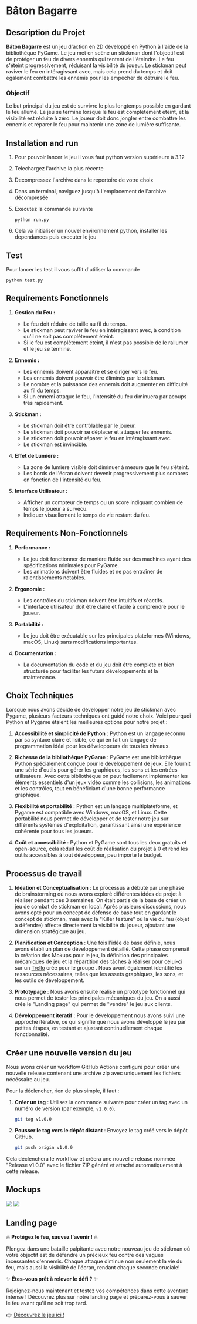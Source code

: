 # Bâton Bagarre

## Description du Projet

**Bâton Bagarre** est un jeu d'action en 2D développé en Python à l'aide de la bibliothèque PyGame. Le jeu met en scène un stickman dont l'objectif est de protéger un feu de divers ennemis qui tentent de l'éteindre. Le feu s'éteint progressivement, réduisant la visibilité du joueur. Le stickman peut raviver le feu en intéragissant avec, mais cela prend du temps et doit également combattre les ennemis pour les empêcher de détruire le feu.

### Objectif

Le but principal du jeu est de survivre le plus longtemps possible en gardant le feu allumé. Le jeu se termine lorsque le feu est complètement éteint, et la visibilité est réduite à zéro. Le joueur doit donc jongler entre combattre les ennemis et réparer le feu pour maintenir une zone de lumière suffisante.

## Installation and run

1. Pour pouvoir lancer le jeu il vous faut python version supérieure à 3.12

2. Telechargez l'archive la plus récente

3. Decompressez l'archive dans le repertoire de votre choix

4. Dans un terminal, naviguez jusqu'à l'emplacement de l'archive décompresée

5. Executez la commande suivante

    `python run.py`

6. Cela va initialiser un nouvel environnement python, installer les dependances puis executer le jeu

## Test

Pour lancer les test il vous suffit d'utiliser la commande 

`python test.py`

## Requirements Fonctionnels

1. **Gestion du Feu :**
    - Le feu doit réduire de taille au fil du temps.
    - Le stickman peut raviver le feu en intéragissant avec, à condition qu'il ne soit pas complètement éteint.
    - Si le feu est complètement éteint, il n'est pas possible de le rallumer et le jeu se termine.

2. **Ennemis :**
    - Les ennemis doivent apparaître et se diriger vers le feu.
    - Les ennemis doivent pouvoir être éliminés par le stickman.
    - Le nombre et la puissance des ennemis doit augmenter en difficulté au fil du temps.
    - Si un ennemi attaque le feu, l'intensité du feu diminuera par acoups très rapidement.

3. **Stickman :**
    - Le stickman doit être contrôlable par le joueur.
    - Le stickman doit pouvoir se déplacer et attaquer les ennemis.
    - Le stickman doit pouvoir réparer le feu en intéragissant avec.
    - Le stickman est invincible.

4. **Effet de Lumière :**
    - La zone de lumière visible doit diminuer à mesure que le feu s’éteint.
    - Les bords de l'écran doivent devenir progressivement plus sombres en fonction de l'intensité du feu.

5. **Interface Utilisateur :**
    - Afficher un compteur de temps ou un score indiquant combien de temps le joueur a survécu.
    - Indiquer visuellement le temps de vie restant du feu.

## Requirements Non-Fonctionnels

1. **Performance :**
    - Le jeu doit fonctionner de manière fluide sur des machines ayant des spécifications minimales pour PyGame.
    - Les animations doivent être fluides et ne pas entraîner de ralentissements notables.

2. **Ergonomie :**
    - Les contrôles du stickman doivent être intuitifs et réactifs.
    - L'interface utilisateur doit être claire et facile à comprendre pour le joueur.

3. **Portabilité :**
    - Le jeu doit être exécutable sur les principales plateformes (Windows, macOS, Linux) sans modifications importantes.

4. **Documentation :**
    - La documentation du code et du jeu doit être complète et bien structurée pour faciliter les futurs développements et la maintenance.

## Choix Techniques
Lorsque nous avons décidé de développer notre jeu de stickman avec Pygame, plusieurs facteurs techniques ont guidé notre choix. Voici pourquoi Python et Pygame étaient les meilleures options pour notre projet :

1. **Accessibilité et simplicité de Python** : 
Python est un langage reconnu par sa syntaxe claire et lisible, ce qui en fait un langage de programmation idéal pour les développeurs de tous les niveaux.

2. **Richesse de la bibliothèque PyGame** : 
PyGame est une bibliothèque Python spécialement conçue pour le développement de jeux. Elle fournit une série d'outils pour gérer les graphiques, les sons et les entrées utilisateurs. Avec cette bibliothèque on peut facilement implémenter les éléments essentiels d'un jeux vidéo comme les collisions, les animations et les contrôles, tout en bénéficiant d'une bonne performance graphique.

3. **Flexibilité et portabilité** : 
Python est un langage multiplateforme, et Pygame est compatible avec Windows, macOS, et Linux. Cette portabilité nous permet de développer et de tester notre jeu sur différents systèmes d'exploitation, garantissant ainsi une expérience cohérente pour tous les joueurs.

4. **Coût et accessibilité** : 
Python et PyGame sont tous les deux gratuits et open-source, cela réduit les coût de réalisation du projet à 0 et rend les outils accessibles à tout développeur, peu importe le budget.

## Processus de travail
1. **Idéation et Conceptualisation** : 
Le processus a débuté par une phase de brainstorming où nous avons exploré différentes idées de projet à réaliser pendant ces 3 semaines. On était partis de la base de créer un jeu de combat de stickman en local. Après plusieurs discussions, nous avons opté pour un concept de défense de base tout en gardant le concept de stickman, mais avec la "Killer feature" où la vie du feu (objet à défendre) affecte directement la visibilité du joueur, ajoutant une dimension stratégique au jeu.

 2. **Planification et Conception** : 
Une fois l'idée de base définie, nous avons établi un plan de développement détaillé. Cette phase comprenait la création des Mokups pour le jeu, la définition des principales mécaniques de jeu et la répartition des tâches à réaliser pour celui-ci sur un [Trello](https://trello.com/b/7f2iohaa/pdg24-baton-bagarre) crée pour le groupe . Nous avont également identifié les ressources nécessaires, telles que les assets graphiques, les sons, et les outils de développement.

3. **Prototypage** : 
Nous avons ensuite réalise un prototype fonctionnel qui nous permet de tester les principales mécaniques du jeu. On a aussi crée le "Landing page" qui permet de "vendre" le jeu aux clients.

4. **Développement iteratif** : 
Pour le développement nous avons suivi une approche itérative, ce qui signifie que nous avons développé le jeu par petites étapes, en testant et ajustant continuellement chaque fonctionnalité. 

## Créer une nouvelle version du jeu
 
Nous avons créer un workflow GitHub Actions configuré pour créer une nouvelle release contenant une archive zip avec uniquement les fichiers nécéssaire au jeu.
 
Pour la déclencher, rien de plus simple, il faut :
 
1. **Créer un tag** : Utilisez la commande suivante pour créer un tag avec un numéro de version (par exemple, `v1.0.0`).
 
    ```bash
    git tag v1.0.0
    ```
 
2. **Pousser le tag vers le dépôt distant** : Envoyez le tag créé vers le dépôt GitHub.
 
    ```bash
    git push origin v1.0.0
    ```
 
Cela déclenchera le workflow et créera une nouvelle release nommée "Release v1.0.0" avec le fichier ZIP généré et attaché automatiquement à cette release.

## Mockups
<img src="Mockup/Mockup_Part1.jpg">
<img src="Mockup/Mockup_Part2.jpg">

## Landing page

🔥 **Protégez le feu, sauvez l'avenir !** 🔥

Plongez dans une bataille palpitante avec notre nouveau jeu de stickman où votre objectif est de défendre un précieux feu contre des vagues incessantes d'ennemis. Chaque attaque diminue non seulement la vie du feu, mais aussi la visibilité de l'écran, rendant chaque seconde cruciale!

✨ **Êtes-vous prêt à relever le défi ?** ✨

Rejoignez-nous maintenant et testez vos compétences dans cette aventure intense ! Découvrez plus sur notre landing page et préparez-vous à sauver le feu avant qu'il ne soit trop tard.

👉 <a href="https://raynobrak.github.io/baton-bagarre-game" target="_blank">Découvrez le jeu ici !</a>


